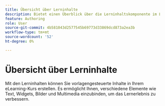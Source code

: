```yaml
---
title: Übersicht über Lerninhalte
description: Bietet einen Überblick über die Lerninhaltskomponente im Lern- und Schulungsinhalt
feature: Authoring
role: User
source-git-commit: 4b581043d2577545b69773d33869dcd873a2ea3b
workflow-type: tm+mt
source-wordcount: '52'
ht-degree: 0%

---
```


# Übersicht über Lerninhalte

Mit den Lerninhalten können Sie vorlagengesteuerte Inhalte in Ihrem eLearning-Kurs erstellen. Es ermöglicht Ihnen, verschiedene Elemente wie Text, Widgets, Bilder und Multimedia einzubinden, um das Lernerlebnis zu verbessern.





